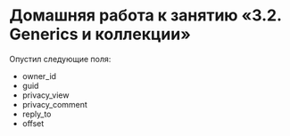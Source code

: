 # Домашняя работа к занятию «3.2. Generics и коллекции»
Опустил следующие поля: 
* owner_id
* guid
* privacy_view
* privacy_comment
* reply_to
* offset